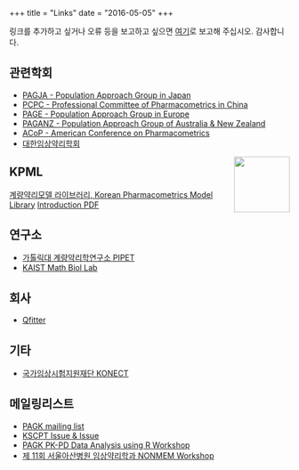+++
title = "Links"
date = "2016-05-05"
+++

링크를 추가하고 싶거나 오류 등을 보고하고 싶으면 [여기](https://github.com/pagkorkr/pagk.or.kr/issues/1)로 보고해 주십시오. 감사합니다.

## 관련학회

- [PAGJA - Population Approach Group in Japan](http://www.pagja.org/)
- [PCPC - Professional Committee of Pharmacometrics in China](http://www.cnphars.org.cn/en/fzjg.asp?anclassid=2&nclassid=9)
- [PAGE - Population Approach Group in Europe](https://www.page-meeting.org/)
- [PAGANZ - Population Approach Group of Australia & New Zealand](https://www.paganz.org/)
- [ACoP - American Conference on Pharmacometrics](https://www.go-acop.org/)
- [대한임상약리학회](http://www.kscpt.org/)

[<img src="http://kscpt.org/Images/kpml.png" align="right" height=100>](http://repository.kpml.or.kr)

## KPML

[계량약리모델 라이브러리, Korean Pharmacometrics Model Library](http://repository.kpml.or.kr) [Introduction PDF](/introduction-kpml.pdf)

## 연구소

- [가톨릭대 계량약리학연구소 PIPET](http://www.pipet.or.kr)
- [KAIST Math Biol Lab](http://mathsci.kaist.ac.kr/~jaekkim)

## 회사

- [Qfitter](http://qfitter.com/)

## 기타 

- [국가임상시험지원재단 KONECT](http://konect.or.kr)

## 메일링리스트

- [PAGK mailing list](https://groups.google.com/a/pagk.or.kr/forum/#!forum/list)
- [KSCPT Issue & Issue](https://groups.google.com/a/kscpt.kr/forum/#!forum/qna)
- [PAGK PK-PD Data Analysis using R Workshop](https://groups.google.com/a/acr.kr/forum/#!forum/w180713)
- [제 11회 서울아산병원 임상약리학과 NONMEM Workshop](https://groups.google.com/a/acr.kr/forum/#!forum/nmw2018)
